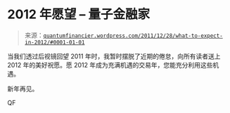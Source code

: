 <!--yml

类别：未分类

日期：2024-05-18 14:00:21

-->

# 2012 年愿望 – 量子金融家

> 来源：[`quantumfinancier.wordpress.com/2011/12/28/what-to-expect-in-2012/#0001-01-01`](https://quantumfinancier.wordpress.com/2011/12/28/what-to-expect-in-2012/#0001-01-01)

当我们透过后视镜回望 2011 年时，我暂时摆脱了近期的倦怠，向所有读者送上 2012 年的美好祝愿。愿 2012 年成为充满机遇的交易年，您能充分利用这些机遇。

新年再见。

QF
